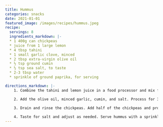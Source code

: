 ```yaml
---
title: Hummus
categories: snacks
date: 2021-01-01
featured_image: /images/recipes/hummus.jpeg
recipe:
  servings: 8
  ingredients_markdown: |-
  * 1 400g can chickpeas
  * juice from 1 large lemon
  * 4 tbsp tahini
  * 1 small garlic clove, minced
  * 2 tbsp extra-virgin olive oil
  * ½ tsp ground cumin
  * ½ tsp sea salt, to taste
  * 2-3 tbsp water
  * sprinkle of ground paprika, for serving

directions_markdown: |-
    1. Combine the tahini and lemon juice in a food processor and mix for 1 minute. Scrape the sides of the bowl then process for 30 more seconds.

    2. Add the olive oil, minced garlic, cumin, and salt. Process for 30 seconds, scrape down the sides, then process another 30 seconds or until well blended. 
    
    3. Drain and rinse the chickpeas. Add half of the chickpeas and process for 1 minute. Scrape the sides of the bowl, then add remaining chickpeas and process until thick and quite smooth, about 1 to 2 minutes. Gradually add a tbsp water and process, until it reaches the desired consistency.

    4. Taste for salt and adjust as needed. Serve hummus with a sprinkle of paprika. Store in an airtight container and refrigerate for up to one week.
---
```

